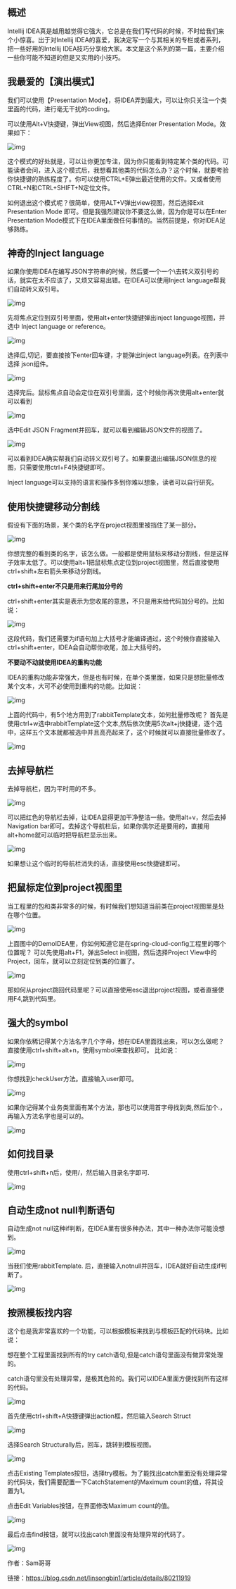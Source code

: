 ## **概述**

Intellij IDEA真是越用越觉得它强大，它总是在我们写代码的时候，不时给我们来个小惊喜。出于对Intellij IDEA的喜爱，我决定写一个与其相关的专栏或者系列，把一些好用的Intellij IDEA技巧分享给大家。本文是这个系列的第一篇，主要介绍一些你可能不知道的但是又实用的小技巧。

## **我最爱的【演出模式】**

我们可以使用【Presentation Mode】，将IDEA弄到最大，可以让你只关注一个类里面的代码，进行毫无干扰的coding。

可以使用Alt+V快捷键，弹出View视图，然后选择Enter Presentation Mode。效果如下：



![img](https:////upload-images.jianshu.io/upload_images/1977282-dea0d352abf2d712?imageMogr2/auto-orient/strip%7CimageView2/2/w/1000/format/webp)



这个模式的好处就是，可以让你更加专注，因为你只能看到特定某个类的代码。可能读者会问，进入这个模式后，我想看其他类的代码怎么办？这个时候，就要考验你快捷键的熟练程度了。你可以使用CTRL+E弹出最近使用的文件。又或者使用CTRL+N和CTRL+SHIFT+N定位文件。

如何退出这个模式呢？很简单，使用ALT+V弹出view视图，然后选择Exit Presentation Mode 即可。但是我强烈建议你不要这么做，因为你是可以在Enter Presentation Mode模式下在IDEA里面做任何事情的。当然前提是，你对IDEA足够熟练。

## **神奇的Inject language**

如果你使用IDEA在编写JSON字符串的时候，然后要一个一个\去转义双引号的话，就实在太不应该了，又烦又容易出错。在IDEA可以使用Inject language帮我们自动转义双引号。 



![img](https:////upload-images.jianshu.io/upload_images/1977282-42afc1176d6ac611?imageMogr2/auto-orient/strip%7CimageView2/2/w/508/format/webp)



先将焦点定位到双引号里面，使用alt+enter快捷键弹出inject language视图，并选中 Inject language or reference。 



![img](https:////upload-images.jianshu.io/upload_images/1977282-8c87b374034d6b40?imageMogr2/auto-orient/strip%7CimageView2/2/w/639/format/webp)



选择后,切记，要直接按下enter回车键，才能弹出inject language列表。在列表中选择 json组件。



![img](https:////upload-images.jianshu.io/upload_images/1977282-ae366f4f578a9f78?imageMogr2/auto-orient/strip%7CimageView2/2/w/785/format/webp)



选择完后。鼠标焦点自动会定位在双引号里面，这个时候你再次使用alt+enter就可以看到 



![img](https:////upload-images.jianshu.io/upload_images/1977282-9ff2cf6dd541871e.png?imageMogr2/auto-orient/strip%7CimageView2/2/w/652/format/webp)



选中Edit JSON Fragment并回车，就可以看到编辑JSON文件的视图了。 



![img](https:////upload-images.jianshu.io/upload_images/1977282-fa3a300bd49c2906?imageMogr2/auto-orient/strip%7CimageView2/2/w/868/format/webp)



可以看到IDEA确实帮我们自动转义双引号了。如果要退出编辑JSON信息的视图，只需要使用ctrl+F4快捷键即可。

Inject language可以支持的语言和操作多到你难以想象，读者可以自行研究。

## **使用快捷键移动分割线**

假设有下面的场景，某个类的名字在project视图里被挡住了某一部分。 



![img](https:////upload-images.jianshu.io/upload_images/1977282-c02e71067ed738bf?imageMogr2/auto-orient/strip%7CimageView2/2/w/1000/format/webp)



你想完整的看到类的名字，该怎么做。一般都是使用鼠标来移动分割线，但是这样子效率太低了。可以使用alt+1把鼠标焦点定位到project视图里，然后直接使用ctrl+shift+左右箭头来移动分割线。

**ctrl+shift+enter不只是用来行尾加分号的**

ctrl+shift+enter其实是表示为您收尾的意思，不只是用来给代码加分号的。比如说： 



![img](https:////upload-images.jianshu.io/upload_images/1977282-5c912fb5c4d11271?imageMogr2/auto-orient/strip%7CimageView2/2/w/543/format/webp)



这段代码，我们还需要为if语句加上大括号才能编译通过，这个时候你直接输入ctrl+shift+enter，IDEA会自动帮你收尾，加上大括号的。

**不要动不动就使用IDEA的重构功能**

IDEA的重构功能非常强大，但是也有时候，在单个类里面，如果只是想批量修改某个文本，大可不必使用到重构的功能。比如说： 



![img](https:////upload-images.jianshu.io/upload_images/1977282-653758f34d76d564?imageMogr2/auto-orient/strip%7CimageView2/2/w/594/format/webp)



上面的代码中，有5个地方用到了rabbitTemplate文本，如何批量修改呢？ 首先是使用ctrl+w选中rabbitTemplate这个文本,然后依次使用5次alt+j快捷键，逐个选中，这样五个文本就都被选中并且高亮起来了，这个时候就可以直接批量修改了。 



![img](https:////upload-images.jianshu.io/upload_images/1977282-17727a3cec6f4fe5?imageMogr2/auto-orient/strip%7CimageView2/2/w/631/format/webp)



## **去掉导航栏**

去掉导航栏，因为平时用的不多。 



![img](https:////upload-images.jianshu.io/upload_images/1977282-2a6e9809655fb9fc.png?imageMogr2/auto-orient/strip%7CimageView2/2/w/1000/format/webp)



可以把红色的导航栏去掉，让IDEA显得更加干净整洁一些。使用alt+v，然后去掉Navigation bar即可。去掉这个导航栏后，如果你偶尔还是要用的，直接用alt+home就可以临时把导航栏显示出来。



![img](https:////upload-images.jianshu.io/upload_images/1977282-6aa63d85606fbdcb.png?imageMogr2/auto-orient/strip%7CimageView2/2/w/1000/format/webp)



如果想让这个临时的导航栏消失的话，直接使用esc快捷键即可。

## **把鼠标定位到project视图里**

当工程里的包和类非常多的时候，有时候我们想知道当前类在project视图里是处在哪个位置。



![img](https:////upload-images.jianshu.io/upload_images/1977282-3bf8197e734bf85e?imageMogr2/auto-orient/strip%7CimageView2/2/w/952/format/webp)



上面图中的DemoIDEA里，你如何知道它是在spring-cloud-config工程里的哪个位置呢？ 可以先使用alt+F1，弹出Select in视图，然后选择Project View中的Project，回车，就可以立刻定位到类的位置了。



![img](https:////upload-images.jianshu.io/upload_images/1977282-94620c2d4e5eaefd?imageMogr2/auto-orient/strip%7CimageView2/2/w/346/format/webp)



那如何从project跳回代码里呢？可以直接使用esc退出project视图，或者直接使用F4,跳到代码里。

## **强大的symbol**

如果你依稀记得某个方法名字几个字母，想在IDEA里面找出来，可以怎么做呢？ 直接使用ctrl+shift+alt+n，使用symbol来查找即可。 比如说： 



![img](https:////upload-images.jianshu.io/upload_images/1977282-2f56bcb26a27ba8d?imageMogr2/auto-orient/strip%7CimageView2/2/w/581/format/webp)



你想找到checkUser方法。直接输入user即可。



![img](https:////upload-images.jianshu.io/upload_images/1977282-8071cf9278df3646?imageMogr2/auto-orient/strip%7CimageView2/2/w/735/format/webp)



如果你记得某个业务类里面有某个方法，那也可以使用首字母找到类,然后加个.，再输入方法名字也是可以的。 



![img](https:////upload-images.jianshu.io/upload_images/1977282-a9ea2a11b6e01c0a?imageMogr2/auto-orient/strip%7CimageView2/2/w/1000/format/webp)



## **如何找目录**

使用ctrl+shift+n后，使用/，然后输入目录名字即可. 



![img](https:////upload-images.jianshu.io/upload_images/1977282-f1bc657db7e35a4b?imageMogr2/auto-orient/strip%7CimageView2/2/w/657/format/webp)



## **自动生成not null判断语句**

自动生成not null这种if判断，在IDEA里有很多种办法，其中一种办法你可能没想到。



![img](https:////upload-images.jianshu.io/upload_images/1977282-7f9e248053dc65f9?imageMogr2/auto-orient/strip%7CimageView2/2/w/791/format/webp)



当我们使用rabbitTemplate. 后，直接输入notnull并回车，IDEA就好自动生成if判断了。



![img](https:////upload-images.jianshu.io/upload_images/1977282-f73e09980eb183dd?imageMogr2/auto-orient/strip%7CimageView2/2/w/612/format/webp)



## **按照模板找内容**

这个也是我非常喜欢的一个功能，可以根据模板来找到与模板匹配的代码块。比如说：

想在整个工程里面找到所有的try catch语句,但是catch语句里面没有做异常处理的。

catch语句里没有处理异常，是极其危险的。我们可以IDEA里面方便找到所有这样的代码。



![img](https:////upload-images.jianshu.io/upload_images/1977282-49326672c6dd7d28?imageMogr2/auto-orient/strip%7CimageView2/2/w/654/format/webp)



首先使用ctrl+shift+A快捷键弹出action框，然后输入Search Struct 



![img](https:////upload-images.jianshu.io/upload_images/1977282-98370f4d7d209ba5?imageMogr2/auto-orient/strip%7CimageView2/2/w/612/format/webp)



选择Search Structurally后，回车，跳转到模板视图。



![img](https:////upload-images.jianshu.io/upload_images/1977282-04d8bf4bc158ea3b?imageMogr2/auto-orient/strip%7CimageView2/2/w/788/format/webp)



点击Existing Templates按钮，选择try模板。为了能找出catch里面没有处理异常的代码块，我们需要配置一下CatchStatement的Maximum count的值，将其设置为1。

点击Edit Variables按钮，在界面修改Maximum count的值。 



![img](https:////upload-images.jianshu.io/upload_images/1977282-651d13ee9d8208a9?imageMogr2/auto-orient/strip%7CimageView2/2/w/716/format/webp)



最后点击find按钮，就可以找出catch里面没有处理异常的代码了。 



![img](https:////upload-images.jianshu.io/upload_images/1977282-08f436f5b2ff9d40?imageMogr2/auto-orient/strip%7CimageView2/2/w/1000/format/webp)





作者：Sam哥哥

链接：https://blog.csdn.net/linsongbin1/article/details/80211919

